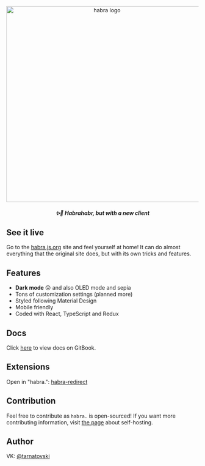 <p align="center"><a href="https://habra.js.org/"><img width=512 src="https://raw.githubusercontent.com/jarvis394/habra/master/images/logo.png" alt="habra logo" /></a></p>
<h5 align="center">✨🎉 Habrahabr, but with a new client</h5>

## See it live
Go to the [habra.js.org](https://habra.js.org/) site and feel yourself at home! It can do almost everything that the original site does, but with its own tricks and features.

## Features
- **Dark mode** 😲 and also OLED mode and sepia
- Tons of customization settings (planned more)
- Styled following Material Design
- Mobile friendly
- Coded with React, TypeScript and Redux

## Docs

Click [here](https://jarvis394.gitbook.io/habra) to view docs on GitBook.

## Extensions

Open in "habra.": [habra-redirect](https://github.com/istudyatuni/habra-redirect)

## Contribution
Feel free to contribute as `habra.` is open-sourced! If you want more contributing information, visit [the page](https://jarvis394.gitbook.io/habra/self-host/cloning-and-installation) about self-hosting.

## Author

VK: [@tarnatovski](https://vk.com/tarnatovski)
